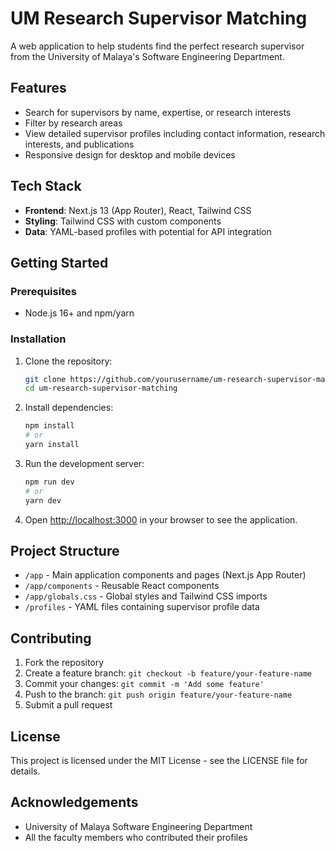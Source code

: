 # UM Research Supervisor Matching

A web application to help students find the perfect research supervisor from the University of Malaya's Software Engineering Department.

## Features

- Search for supervisors by name, expertise, or research interests
- Filter by research areas
- View detailed supervisor profiles including contact information, research interests, and publications
- Responsive design for desktop and mobile devices

## Tech Stack

- **Frontend**: Next.js 13 (App Router), React, Tailwind CSS
- **Styling**: Tailwind CSS with custom components
- **Data**: YAML-based profiles with potential for API integration

## Getting Started

### Prerequisites

- Node.js 16+ and npm/yarn

### Installation

1. Clone the repository:
   ```bash
   git clone https://github.com/yourusername/um-research-supervisor-matching.git
   cd um-research-supervisor-matching
   ```

2. Install dependencies:
   ```bash
   npm install
   # or
   yarn install
   ```

3. Run the development server:
   ```bash
   npm run dev
   # or
   yarn dev
   ```

4. Open [http://localhost:3000](http://localhost:3000) in your browser to see the application.

## Project Structure

- `/app` - Main application components and pages (Next.js App Router)
- `/app/components` - Reusable React components
- `/app/globals.css` - Global styles and Tailwind CSS imports
- `/profiles` - YAML files containing supervisor profile data

## Contributing

1. Fork the repository
2. Create a feature branch: `git checkout -b feature/your-feature-name`
3. Commit your changes: `git commit -m 'Add some feature'`
4. Push to the branch: `git push origin feature/your-feature-name`
5. Submit a pull request

## License

This project is licensed under the MIT License - see the LICENSE file for details.

## Acknowledgements

- University of Malaya Software Engineering Department
- All the faculty members who contributed their profiles 